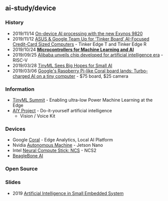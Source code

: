 ## ai-study/device


### History
- 2019/11/14 [On-device AI processing with the new Exynos 9820](https://www.samsung.com/semiconductor/minisite/exynos/newsroom/pressrelease/on-device-ai-processing-with-the-new-exynos-9-series-9820/)
- 2019/11/12 [ASUS & Google Team Up for ‘Tinker Board’ AI-Focused Credit-Card Sized Computers](https://www.anandtech.com/show/15095/asus-google-team-up-for-tinker-board-aifocused-creditcard-sized-computers) - Tinker Edge T and Tinker Edge R
- 2019/10/24 [**Microcontrollers for Machine Learning and AI**](https://www.seeedstudio.com/blog/2019/10/24/microcontrollers-for-machine-learning-and-ai/)
- 2019/09/25 [Alibaba unveils chip developed for artificial intelligence era](https://www.ft.com/content/00d549bc-df63-11e9-9743-db5a370481bc) - RISC-V
- 2019/03/28 [TinyML Sees Big Hopes for Small AI](https://www.eetimes.com/tinyml-sees-big-hopes-for-small-ai/#)
- 2019/03/06 [Google's Raspberry Pi-like Coral board lands: Turbo-charged AI on a tiny computer](https://www.zdnet.com/article/googles-raspberry-pi-like-coral-board-lands-turbo-charged-ai-on-a-tiny-computer/) - $75 board, $25 camera


### Information
- [TinyML Summit](https://tinymlsummit.org/) - Enabling ultra-low Power Machine Learning at the Edge
- [AIY Project](https://aiyprojects.withgoogle.com/) - Do-it-yourself artificial intelligence
    - Vision / Voice Kit


### Devices
- Google [Coral](https://coral.ai/) - Edge Analytics, Local AI Platform
- Nvidia [Autonomous Machine](https://www.nvidia.com/en-us/autonomous-machines/) - Jetson Nano
- Intel [Neural Compute Stick: NCS](https://software.intel.com/en-us/neural-compute-stick) - NCS2
- [BeagleBone AI](https://beagleboard.org/ai)


### Open Source



### Slides
- 2019 [Artificial Intelligence in Small Embedded System](https://www.slideshare.net/GlobalLogicUkraine/artificial-intelligence-in-small-embedded-system)


